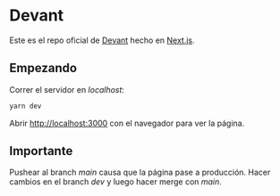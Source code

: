 # Devant

Este es el repo oficial de [Devant](https://www.devant.pe/) hecho en [Next.js](https://nextjs.org/).

## Empezando

Correr el servidor en _localhost_:

```bash
yarn dev
```

Abrir [http://localhost:3000](http://localhost:3000) con el navegador para ver la página.

## Importante

Pushear al branch _main_ causa que la página pase a producción. Hacer cambios en el branch _dev_ y luego hacer merge con _main_.
